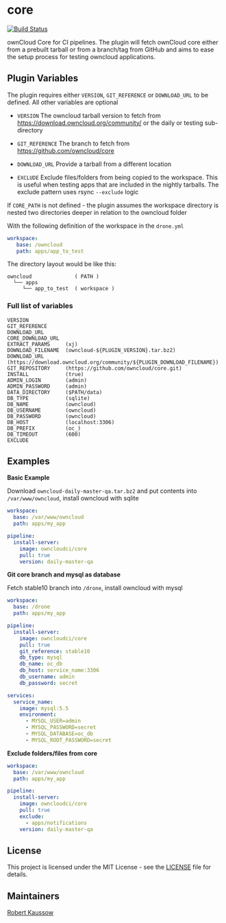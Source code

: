 # core

[![Build Status](https://drone.owncloud.com/api/badges/owncloud-ci/core/status.svg)](https://drone.owncloud.com/owncloud-ci/core)

ownCloud Core for CI pipelines. The plugin will fetch ownCloud core either from a prebuilt tarball or from a branch/tag from GitHub and aims to ease the setup process for testing owncloud applications.

## Plugin Variables

The plugin requires either `VERSION`, `GIT_REFERENCE` or `DOWNLOAD_URL` to be defined. All other variables are optional

- `VERSION`
The owncloud tarball version to fetch from https://download.owncloud.org/community/ or the daily or testing sub-directory

- `GIT_REFERENCE`
The branch to fetch from https://github.com/owncloud/core

- `DOWNLOAD_URL`
Provide a tarball from a different location

- `EXCLUDE`
Exclude files/folders from being copied to the workspace. This is useful when testing apps that are included in the nightly tarballs. The exclude pattern uses rsync `--exclude` logic

If `CORE_PATH` is not defined - the plugin assumes the workspace directory is nested two directories deeper in relation to the owncloud folder

With the following definition of the workspace in the `drone.yml`

```Yaml
workspace:
   base: /owncloud
   path: apps/app_to_test
```

The directory layout would be like this:

```Shell
owncloud              ( PATH )
  └── apps
     └── app_to_test  ( workspace )
```

### Full list of variables

```Shell
VERSION
GIT_REFERENCE
DOWNLOAD_URL
CORE_DOWNLOAD_URL
EXTRACT_PARAMS     (xj)
DOWNLOAD_FILENAME  (owncloud-${PLUGIN_VERSION}.tar.bz2)
DOWNLOAD_URL       (https://download.owncloud.org/community/${PLUGIN_DOWNLOAD_FILENAME})
GIT_REPOSITORY     (https://github.com/owncloud/core.git)
INSTALL            (true)
ADMIN_LOGIN        (admin)
ADMIN_PASSWORD     (admin)
DATA_DIRECTORY     ($PATH/data)
DB_TYPE            (sqlite)
DB_NAME            (owncloud)
DB_USERNAME        (owncloud)
DB_PASSWORD        (owncloud)
DB_HOST            (localhost:3306)
DB_PREFIX          (oc_)
DB_TIMEOUT         (600)
EXCLUDE
```

## Examples

**Basic Example**

Download `owncloud-daily-master-qa.tar.bz2` and put contents into `/var/www/owncloud`, install owncloud with sqlite

```Yaml
workspace:
  base: /var/www/owncloud
  path: apps/my_app

pipeline:
  install-server:
    image: owncloudci/core
    pull: true
    version: daily-master-qa
```

**Git core branch and mysql as database**

Fetch stable10 branch into `/drone`, install owncloud with mysql

```Yaml
workspace:
  base: /drone
  path: apps/my_app

pipeline:
  install-server:
    image: owncloudci/core
    pull: true
    git_reference: stable10
    db_type: mysql
    db_name: oc_db
    db_host: service_name:3306
    db_username: admin
    db_password: secret

services:
  service_name:
    image: mysql:5.5
    environment:
      - MYSQL_USER=admin
      - MYSQL_PASSWORD=secret
      - MYSQL_DATABASE=oc_db
      - MYSQL_ROOT_PASSWORD=secret
```

**Exclude folders/files from core**

```Yaml
workspace:
  base: /var/www/owncloud
  path: apps/my_app

pipeline:
  install-server:
    image: owncloudci/core
    pull: true
    exclude:
      - apps/notifications
    version: daily-master-qa
```

## License

This project is licensed under the MIT License - see the [LICENSE](LICENSE) file for details.

## Maintainers

[Robert Kaussow](https://github.com/xoxys/)
